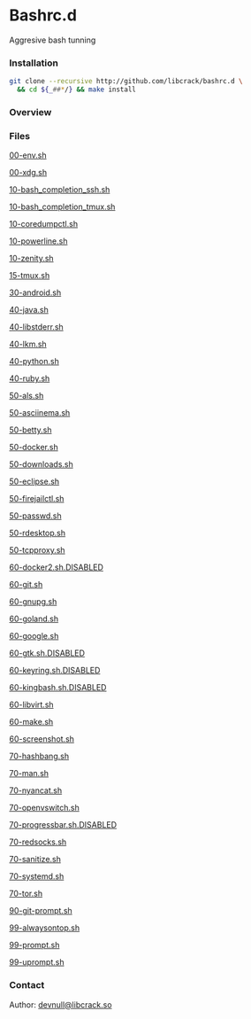 # Bashrc.d

Aggresive bash tunning


### Installation

```bash
git clone --recursive http://github.com/libcrack/bashrc.d \
  && cd ${_##*/} && make install
```

### Overview


### Files

[00-env.sh](./00-env.sh)

[00-xdg.sh](./00-xdg.sh)

[10-bash_completion_ssh.sh](./10-bash_completion_ssh.sh)

[10-bash_completion_tmux.sh](./10-bash_completion_tmux.sh)

[10-coredumpctl.sh](./10-coredumpctl.sh)

[10-powerline.sh](./10-powerline.sh)

[10-zenity.sh](./10-zenity.sh)

[15-tmux.sh](./15-tmux.sh)

[30-android.sh](./30-android.sh)

[40-java.sh](./40-java.sh)

[40-libstderr.sh](./40-libstderr.sh)

[40-lkm.sh](./40-lkm.sh)

[40-python.sh](./40-python.sh)

[40-ruby.sh](./40-ruby.sh)

[50-als.sh](./50-als.sh)

[50-asciinema.sh](./50-asciinema.sh)

[50-betty.sh](./50-betty.sh)

[50-docker.sh](./50-docker.sh)

[50-downloads.sh](./50-downloads.sh)

[50-eclipse.sh](./50-eclipse.sh)

[50-firejailctl.sh](./50-firejailctl.sh)

[50-passwd.sh](./50-passwd.sh)

[50-rdesktop.sh](./50-rdesktop.sh)

[50-tcpproxy.sh](./50-tcpproxy.sh)

[60-docker2.sh.DISABLED](./60-docker2.sh.DISABLED)

[60-git.sh](./60-git.sh)

[60-gnupg.sh](./60-gnupg.sh)

[60-goland.sh](./60-goland.sh)

[60-google.sh](./60-google.sh)

[60-gtk.sh.DISABLED](./60-gtk.sh.DISABLED)

[60-keyring.sh.DISABLED](./60-keyring.sh.DISABLED)

[60-kingbash.sh.DISABLED](./60-kingbash.sh.DISABLED)

[60-libvirt.sh](./60-libvirt.sh)

[60-make.sh](./60-make.sh)

[60-screenshot.sh](./60-screenshot.sh)

[70-hashbang.sh](./70-hashbang.sh)

[70-man.sh](./70-man.sh)

[70-nyancat.sh](./70-nyancat.sh)

[70-openvswitch.sh](./70-openvswitch.sh)

[70-progressbar.sh.DISABLED](./70-progressbar.sh.DISABLED)

[70-redsocks.sh](./70-redsocks.sh)

[70-sanitize.sh](./70-sanitize.sh)

[70-systemd.sh](./70-systemd.sh)

[70-tor.sh](./70-tor.sh)

[90-git-prompt.sh](./90-git-prompt.sh)

[99-alwaysontop.sh](./99-alwaysontop.sh)

[99-prompt.sh](./99-prompt.sh)

[99-uprompt.sh](./99-uprompt.sh)


### Contact

Author: <devnull@libcrack.so>


